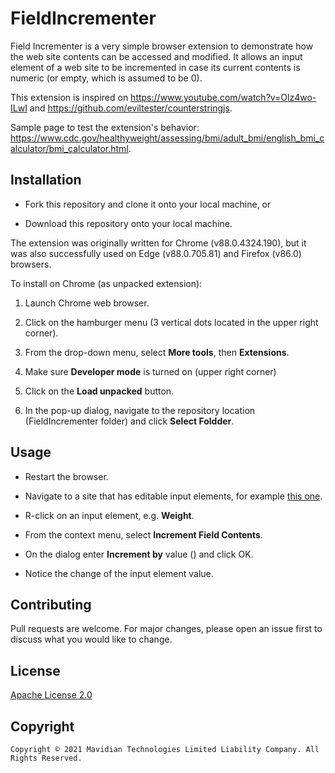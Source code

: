 # FieldIncrementer

Field Incrementer is a very simple browser extension to demonstrate how the web site
contents can be accessed and modified. It allows an input element of a web site to be
incremented in case its current contents is numeric (or empty, which is assumed to be 0).

This extension is inspired on <https://www.youtube.com/watch?v=Olz4wo-ILwI> and <https://github.com/eviltester/counterstringjs>.

Sample page to test the extension's behavior: <https://www.cdc.gov/healthyweight/assessing/bmi/adult_bmi/english_bmi_calculator/bmi_calculator.html>.

## Installation

* Fork this repository and clone it onto your local machine, or

* Download this repository onto your local machine.

The extension was originally written for Chrome (v88.0.4324.190), but it was also successfully used on Edge (v88.0.705.81) and Firefox (v86.0) browsers.

To install on Chrome (as unpacked extension):

1. Launch Chrome web browser.

2. Click on the hamburger menu (3 vertical dots located in the upper right corner).

3. From the drop-down menu, select **More tools**, then **Extensions**.

4. Make sure **Developer mode** is turned on (upper right corner)

5. Click on the **Load unpacked** button.

6. In the pop-up dialog, navigate to the repository location (FieldIncrementer folder) and click **Select Foldder**.

## Usage

* Restart the browser.

* Navigate to a site that has editable input elements, for example [this one](https://www.cdc.gov/healthyweight/assessing/bmi/adult_bmi/english_bmi_calculator/bmi_calculator.html).

* R-click on an input element, e.g. **Weight**.

* From the context menu, select **Increment Field Contents**.

* On the dialog enter **Increment by** value () and click OK.

* Notice the change of the input element value.

## Contributing

Pull requests are welcome. For major changes, please open an issue first to discuss what you would like to change.

## License

[Apache License 2.0](https://choosealicense.com/licenses/apache-2.0/)

## Copyright

```
Copyright © 2021 Mavidian Technologies Limited Liability Company. All Rights Reserved.
```
